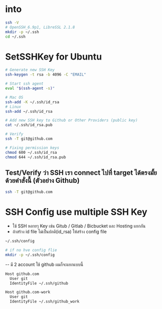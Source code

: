 # into

```bash
ssh -V
# OpenSSH_6.9p1, LibreSSL 2.1.8
mkdir -p ~/.ssh
cd ~/.ssh

```

# SetSSHKey for Ubuntu

```bash
# Generate new SSH Key
ssh-keygen -t rsa -b 4096 -C "EMAIL"

# Start ssh agent
eval "$(ssh-agent -s)"

# Mac OS
ssh-add -K ~/.ssh/id_rsa
# Linux
ssh-add ~/.ssh/id_rsa

# Add new SSH key to Github or Other Providers (public key)
cat ~/.ssh/id_rsa.pub

# Verify
ssh -T git@github.com

# Fixing permission keys
chmod 600 ~/.ssh/id_rsa
chmod 644 ~/.ssh/id_rsa.pub
```

## Test/Verify ว่า SSH เรา connect ไปที่ target ได้ตรงมั้ยด้วยคำสั่งนี้ (ตัวอย่าง Github)
```bash
ssh -T git@github.com
```

# SSH Config use multiple SSH Key

- ใช้ SSH หลายๆ Key เช่น Gitub / Gitlab / Bicbucket และ Hosting แยกกัน
- ถ้าสร้าง id file ไม่เป็นปกติ(id_rsa) ให้สร้าง config file

```bash
~/.ssh/config

# if no hve config flie
mkdir -p ~/.ssh/config
```

-- มี 2 account ใช้ github ผมก็จะแยกแบบนี้

```bash
Host github.com
  User git
  IdentityFile ~/.ssh/github

Host github.com-work
  User git
  IdentityFile ~/.ssh/github_work
```
